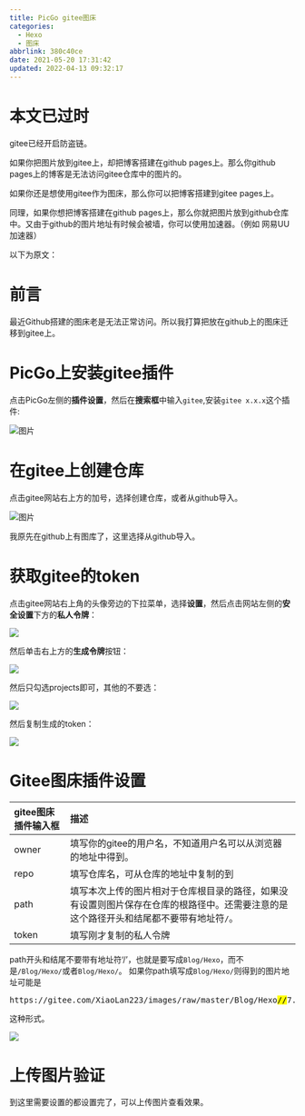 ```yaml
---
title: PicGo gitee图床
categories: 
  - Hexo
  - 图床
abbrlink: 380c40ce
date: 2021-05-20 17:31:42
updated: 2022-04-13 09:32:17
---
```

# 本文已过时
gitee已经开启防盗链。

如果你把图片放到gitee上，却把博客搭建在github pages上。那么你github pages上的博客是无法访问gitee仓库中的图片的。

如果你还是想使用gitee作为图床，那么你可以把博客搭建到gitee pages上。

同理，如果你想把博客搭建在github pages上，那么你就把图片放到github仓库中。又由于github的图片地址有时候会被墙，你可以使用加速器。（例如 网易UU加速器）

以下为原文：

# 前言
最近Github搭建的图床老是无法正常访问。所以我打算把放在github上的图床迁移到gitee上。
# PicGo上安装gitee插件
点击PicGo左侧的**插件设置**，然后在**搜索框**中输入`gitee`,安装`gitee x.x.x`这个插件:

![图片](https://raw.githubusercontent.com/lanlan2017/images/master/Blog/Hexo/NextTheme/Build/PicgoGiteeImageHostingWebSite/1.png)

# 在gitee上创建仓库
点击gitee网站右上方的加号，选择创建仓库，或者从github导入。

![图片](https://raw.githubusercontent.com/lanlan2017/images/master/Blog/Hexo/NextTheme/Build/PicgoGiteeImageHostingWebSite/2.png)

我原先在github上有图库了，这里选择从github导入。
# 获取gitee的token
点击gitee网站右上角的头像旁边的下拉菜单，选择**设置**，然后点击网站左侧的**安全设置**下方的**私人令牌**：

![](https://raw.githubusercontent.com/lanlan2017/images/master/Blog/Hexo/NextTheme/Build/PicgoGiteeImageHostingWebSite/3.png)

然后单击右上方的**生成令牌**按钮：

![](https://raw.githubusercontent.com/lanlan2017/images/master/Blog/Hexo/NextTheme/Build/PicgoGiteeImageHostingWebSite/4.png)

然后只勾选projects即可，其他的不要选：

![](https://raw.githubusercontent.com/lanlan2017/images/master/Blog/Hexo/NextTheme/Build/PicgoGiteeImageHostingWebSite/5.png)

然后复制生成的token：

![](https://raw.githubusercontent.com/lanlan2017/images/master/Blog/Hexo/NextTheme/Build/PicgoGiteeImageHostingWebSite/6.png)

# Gitee图床插件设置

|gitee图床插件输入框|描述|
|:---|:---|
|owner|填写你的gitee的用户名，不知道用户名可以从浏览器的地址中得到。|
|repo|填写仓库名，可从仓库的地址中复制的到|
|path|填写本次上传的图片相对于仓库根目录的路径，如果没有设置则图片保存在仓库的根路径中。还需要注意的是这个路径开头和结尾都不要带有地址符`/`。|
|token|填写刚才复制的私人令牌|

path开头和结尾不要带有地址符‘/’，也就是要写成`Blog/Hexo`，而不是`/Blog/Hexo/`或者`Blog/Hexo/`。
如果你path填写成`Blog/Hexo/`则得到的图片地址可能是

<pre>
https://gitee.com/XiaoLan223/images/raw/master/Blog/Hexo<mark>//</mark>7.png
</pre>

这种形式。

![](https://raw.githubusercontent.com/lanlan2017/images/master/Blog/Hexo/NextTheme/Build/PicgoGiteeImageHostingWebSite/7.png)

# 上传图片验证
到这里需要设置的都设置完了，可以上传图片查看效果。

<!-- Blog/Hexo/NextTheme/Build/PicgoGiteeImageHostingWebSite -->
